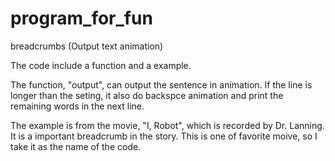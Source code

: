 # program_for_fun

breadcrumbs (Output text animation)

The code include a function and a example.

The function, "output", can output the sentence in animation.
If the line is longer than the seting, it also do backspce animation
and print the remaining words in the next line.

The example is from the movie, "I, Robot", which is recorded by Dr. Lanning.
It is a important breadcrumb in the story.
This is one of favorite moive, so I take it as the name of the code.

